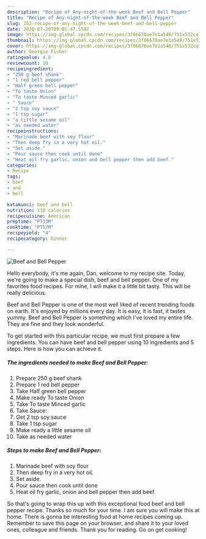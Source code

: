```yaml
---
description: "Recipe of Any-night-of-the-week Beef and Bell Pepper"
title: "Recipe of Any-night-of-the-week Beef and Bell Pepper"
slug: 153-recipe-of-any-night-of-the-week-beef-and-bell-pepper
date: 2020-07-20T09:01:47.558Z
image: https://img-global.cpcdn.com/recipes/3f06670ae7e1a548/751x532cq70/beef-and-bell-pepper-recipe-main-photo.jpg
thumbnail: https://img-global.cpcdn.com/recipes/3f06670ae7e1a548/751x532cq70/beef-and-bell-pepper-recipe-main-photo.jpg
cover: https://img-global.cpcdn.com/recipes/3f06670ae7e1a548/751x532cq70/beef-and-bell-pepper-recipe-main-photo.jpg
author: Georgie Fisher
ratingvalue: 4.8
reviewcount: 10
recipeingredient:
- "250 g beef shank"
- "1 red bell pepper"
- "Half green bell pepper"
- "To taste Onion"
- "To taste Minced garlic"
- " Sauce"
- "2 tsp soy sauce"
- "1 tsp sugar"
- "a little sesame oil"
- "as needed water"
recipeinstructions:
- "Marinade beef with soy flour"
- "Then deep fry in a very hot oil."
- "Set aside."
- "Pour sauce then cook until done"
- "Heat oil fry garlic, onion and bell pepper then add beef."
categories:
- Recipe
tags:
- beef
- and
- bell

katakunci: beef and bell 
nutrition: 110 calories
recipecuisine: American
preptime: "PT33M"
cooktime: "PT57M"
recipeyield: "4"
recipecategory: Dinner

---
```



![Beef and Bell Pepper](https://img-global.cpcdn.com/recipes/3f06670ae7e1a548/751x532cq70/beef-and-bell-pepper-recipe-main-photo.jpg)

Hello everybody, it's me again, Dan, welcome to my recipe site. Today, we're going to make a special dish, beef and bell pepper. One of my favorites food recipes. For mine, I will make it a little bit tasty. This will be really delicious.

Beef and Bell Pepper is one of the most well liked of recent trending foods on earth. It's enjoyed by millions every day. It is easy, it is fast, it tastes yummy. Beef and Bell Pepper is something which I've loved my entire life. They are fine and they look wonderful.




To get started with this particular recipe, we must first prepare a few ingredients. You can have beef and bell pepper using 10 ingredients and 5 steps. Here is how you can achieve it.

<!--inarticleads1-->

##### The ingredients needed to make Beef and Bell Pepper:

1. Prepare 250 g beef shank
1. Prepare 1 red bell pepper
1. Take Half green bell pepper
1. Make ready To taste Onion
1. Take To taste Minced garlic
1. Take  Sauce:
1. Get 2 tsp soy sauce
1. Take 1 tsp sugar
1. Make ready a little sesame oil
1. Take as needed water




<!--inarticleads2-->

##### Steps to make Beef and Bell Pepper:

1. Marinade beef with soy flour
1. Then deep fry in a very hot oil.
1. Set aside.
1. Pour sauce then cook until done
1. Heat oil fry garlic, onion and bell pepper then add beef.




So that's going to wrap this up with this exceptional food beef and bell pepper recipe. Thanks so much for your time. I am sure you will make this at home. There is gonna be interesting food at home recipes coming up. Remember to save this page on your browser, and share it to your loved ones, colleague and friends. Thank you for reading. Go on get cooking!
